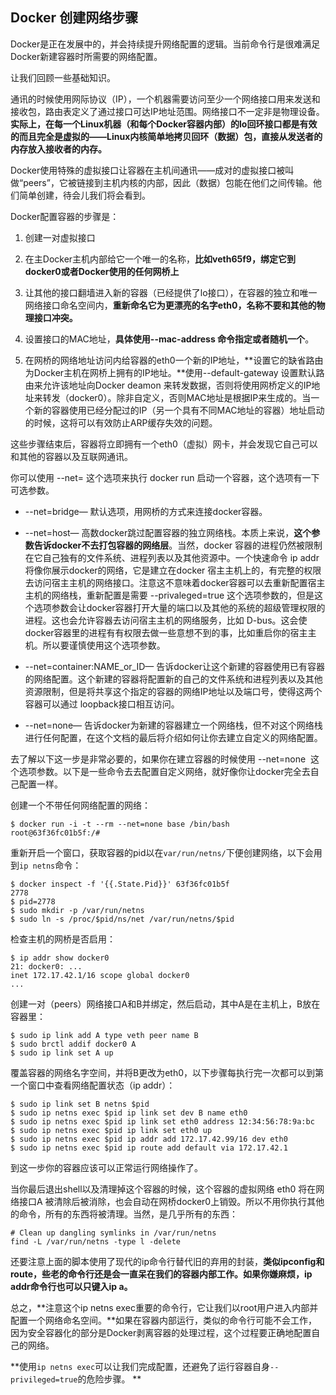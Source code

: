 ## Docker 创建网络步骤

Docker是正在发展中的，并会持续提升网络配置的逻辑。当前命令行是很难满足Docker新建容器时所需要的网络配置。

让我们回顾一些基础知识。

通讯的时候使用网际协议（IP），一个机器需要访问至少一个网络接口用来发送和接收包，路由表定义了通过接口可达IP地址范围。网络接口不一定非是物理设备。**实际上，在每一个Linux机器（和每个Docker容器内部）的lo回环接口都是有效的而且完全是虚拟的——Linux内核简单地拷贝回环（数据）包，直接从发送者的内存放入接收者的内存。**

Docker使用特殊的虚拟接口让容器在主机间通讯——成对的虚拟接口被叫做“peers”，它被链接到主机内核的内部，因此（数据）包能在他们之间传输。他们简单创建，待会儿我们将会看到。

Docker配置容器的步骤是：

1. 创建一对虚拟接口

2. 在主Docker主机内部给它一个唯一的名称，**比如veth65f9，绑定它到docker0或者Docker使用的任何网桥上**

3. 让其他的接口翻墙进入新的容器（已经提供了lo接口），在容器的独立和唯一网络接口命名空间内，**重新命名它为更漂亮的名字eth0，名称不要和其他的物理接口冲突。**

4. 设置接口的MAC地址，**具体使用--mac-address 命令指定或者随机一个**。

5. 在网桥的网络地址访问内给容器的eth0一个新的IP地址，**设置它的缺省路由为Docker主机在网桥上拥有的IP地址。**使用--default-gateway 设置默认路由来允许该地址向Docker deamon 来转发数据，否则将使用网桥定义的IP地址来转发（docker0）。除非自定义，否则MAC地址是根据IP来生成的。当一个新的容器使用已经分配过的IP（另一个具有不同MAC地址的容器）地址启动的时候，这将可以有效防止ARP缓存失效的问题。

这些步骤结束后，容器将立即拥有一个eth0（虚拟）网卡，并会发现它自己可以和其他的容器以及互联网通讯。

你可以使用 --net= 这个选项来执行 docker run 启动一个容器，这个选项有一下可选参数。

* --net=bridge— 默认选项，用网桥的方式来连接docker容器。

* --net=host— 高数docker跳过配置容器的独立网络栈。本质上来说，**这个参数告诉docker不去打包容器的网络层**。当然，docker 容器的进程仍然被限制在它自己独有的文件系统、进程列表以及其他资源中。一个快速命令 ip addr 将像你展示docker的网络，它是建立在docker 宿主主机上的，有完整的权限去访问宿主主机的网络接口。注意这不意味着docker容器可以去重新配置宿主主机的网络栈，重新配置是需要 --privaleged=true 这个选项参数的，但是这个选项参数会让docker容器打开大量的端口以及其他的系统的超级管理权限的进程。这也会允许容器去访问宿主主机的网络服务，比如 D-bus。这会使docker容器里的进程有有权限去做一些意想不到的事，比如重启你的宿主主机。所以要谨慎使用这个选项参数。

* --net=container:NAME_or_ID— 告诉docker让这个新建的容器使用已有容器的网络配置。这个新建的容器将配置新的自己的文件系统和进程列表以及其他资源限制，但是将共享这个指定的容器的网络IP地址以及端口号，使得这两个容器可以通过 loopback接口相互访问。
* --net=none— 告诉docker为新建的容器建立一个网络栈，但不对这个网络栈进行任何配置，在这个文档的最后将介绍如何让你去建立自定义的网络配置。

去了解以下这一步是非常必要的，如果你在建立容器的时候使用 --net=none  这个选项参数。以下是一些命令去去配置自定义网络，就好像你让docker完全去自己配置一样。


创建一个不带任何网络配置的网络：

	$ docker run -i -t --rm --net=none base /bin/bash
	root@63f36fc01b5f:/#

重新开启一个窗口，获取容器的pid以在```var/run/netns/```下便创建网络，以下会用到```ip netns```命令：

	$ docker inspect -f '{{.State.Pid}}' 63f36fc01b5f
	2778
	$ pid=2778
	$ sudo mkdir -p /var/run/netns
	$ sudo ln -s /proc/$pid/ns/net /var/run/netns/$pid

检查主机的网桥是否启用：

	$ ip addr show docker0
	21: docker0: ...
	inet 172.17.42.1/16 scope global docker0
	...
创建一对（peers）网络接口A和B并绑定，然后启动，其中A是在主机上，B放在容器里：

	$ sudo ip link add A type veth peer name B
	$ sudo brctl addif docker0 A
	$ sudo ip link set A up

覆盖容器的网络名字空间，并将B更改为eth0，以下步骤每执行完一次都可以到第一个窗口中查看网络配置状态（ip addr）：

	$ sudo ip link set B netns $pid
	$ sudo ip netns exec $pid ip link set dev B name eth0
	$ sudo ip netns exec $pid ip link set eth0 address 12:34:56:78:9a:bc
	$ sudo ip netns exec $pid ip link set eth0 up
	$ sudo ip netns exec $pid ip addr add 172.17.42.99/16 dev eth0
	$ sudo ip netns exec $pid ip route add default via 172.17.42.1

到这一步你的容器应该可以正常运行网络操作了。

当你最后退出shell以及清理掉这个容器的时候，这个容器的虚拟网络 eth0 将在网络接口A 被清除后被消除，也会自动在网桥docker0上销毁。所以不用你执行其他的命令，所有的东西将被清理。当然，是几乎所有的东西：

	# Clean up dangling symlinks in /var/run/netns
	find -L /var/run/netns -type l -delete

还要注意上面的脚本使用了现代的ip命令行替代旧的弃用的封装，**类似ipconfig和route，些老的命令行还是会一直呆在我们的容器内部工作。如果你嫌麻烦，ip addr命令行也可以只键入ip a。**

总之，**注意这个ip netns exec重要的命令行，它让我们以root用户进入内部并配置一个网络命名空间。**如果在容器内部运行，类似的命令行可能不会工作，因为安全容器化的部分是Docker剥离容器的处理过程，这个过程要正确地配置自己的网络。

**使用```ip netns exec```可以让我们完成配置，还避免了运行容器自身```--privileged=true```的危险步骤。
**
